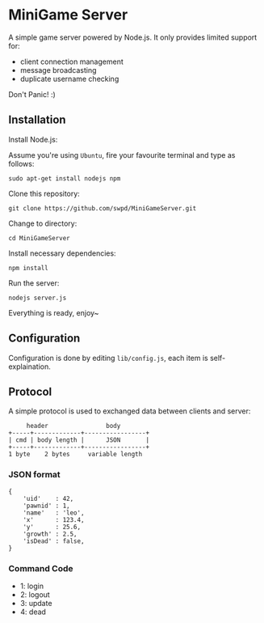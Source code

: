 MiniGame Server
===

A simple game server powered by Node.js. It only provides limited support for:

* client connection management
* message broadcasting 
* duplicate username checking

Don't Panic! :)

## Installation

Install Node.js:

Assume you're using `Ubuntu`, fire your favourite terminal and type as follows:

`sudo apt-get install nodejs npm`

Clone this repository:

`git clone https://github.com/swpd/MiniGameServer.git`

Change to directory:

`cd MiniGameServer`

Install necessary dependencies:

`npm install`

Run the server:

`nodejs server.js`

Everything is ready, enjoy~

## Configuration

Configuration is done by editing `lib/config.js`, each item is self-explaination.

## Protocol

A simple protocol is used to exchanged data between clients and server:

```
     header                body
+-----+-------------+-----------------+
| cmd | body length |      JSON       |
+-----+-------------+-----------------+
1 byte    2 bytes     variable length
```

### JSON format

```
{
    'uid'    : 42,
    'pawnid' : 1,
    'name'   : 'leo',
    'x'      : 123.4,
    'y'      : 25.6,
    'growth' : 2.5,
    'isDead' : false,
}
```

### Command Code

* 1: login
* 2: logout
* 3: update
* 4: dead
